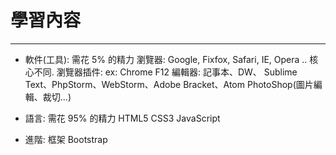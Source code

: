 # 學習內容

---
* 軟件(工具): 需花 5% 的精力
        瀏覽器: Google, Fixfox, Safari, IE, Opera .. 核心不同. 
    瀏覽器插件: ex: Chrome F12
	編輯器: 記事本、DW、 Sublime Text、PhpStorm、WebStorm、Adobe Bracket、Atom
	        PhotoShop(圖片編輯、裁切...)
* 語言: 需花 95% 的精力
        HTML5
	    CSS3
	    JavaScript
    
* 進階:
        框架
  	    Bootstrap




